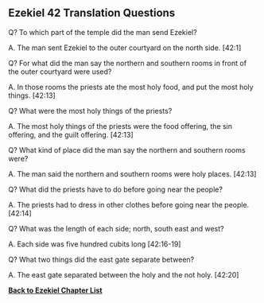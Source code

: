 ## Ezekiel 42 Translation Questions ##

Q? To which part of the temple did the man send Ezekiel?

A. The man sent Ezekiel to the outer courtyard on the north side. [42:1]

Q? For what did the man say the northern and southern rooms in front of the outer courtyard were used?

A. In those rooms the priests ate the most holy food, and put the most holy things. [42:13]

Q? What were the most holy things of the priests?

A. The most holy things of the priests were the food offering, the sin offering, and the guilt offering. [42:13]

Q? What kind of place did the man say the northern and southern rooms were?

A. The man said the northern and southern rooms were holy places. [42:13]

Q? What did the priests have to do before going near the people?

A. The priests had to dress in other clothes before going near the people. [42:14]

Q? What was the length of each side; north, south east and west?

A. Each side was five hundred cubits long [42:16-19]

Q? What two things did the east gate separate between?

A. The east gate separated between the holy and the not holy. [42:20]

__[Back to Ezekiel Chapter List](./)__

